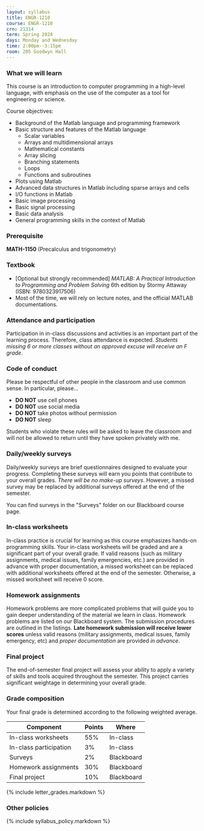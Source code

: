 ```yaml
---
layout: syllabus
title: ENGR-1210
course: ENGR-1210
crn: 21314
term: Spring 2024
days: Monday and Wednesday
time: 2:00pm--3:15pm
room: 205 Goodwyn Hall
---
```


### What we will learn

This course is an introduction to computer programming in a high-level language,
with emphasis on the use of the computer as a tool for engineering or science.

Course objectives:

* Background of the Matlab language and programming framework
* Basic structure and features of the Matlab language
  * Scalar variables
  * Arrays and multidimensional arrays
  * Mathematical constants
  * Array slicing
  * Branching statements
  * Loops
  * Functions and subroutines
* Plots using Matlab
* Advanced data structures in Matlab including sparse arrays and cells
* I/O functions in Matlab
* Basic image processing
* Basic signal processing
* Basic data analysis
* General programming skills in the context of Matlab

### Prerequisite

__MATH-1150__ (Precalculus and trigonometry)

### Textbook

* [Optional but strongly recommended]
  _MATLAB: A Practical Introduction to Programming and Problem Solving_
  6th edition by Stormy Attaway
  (ISBN: 9780323917506)
* Most of the time, we will rely on lecture notes,
  and the official MATLAB documentations.

### Attendance and participation

Participation in in-class discussions and activities is an important part
of the learning process.
Therefore, class attendance is expected.
_Students missing 6 or more classes without an approved excuse
will receive an F grade_.

### Code of conduct

Please be respectful of other people in the classroom and use common sense.
In particular, please...

* __DO NOT__ use cell phones
* __DO NOT__ use social media
* __DO NOT__ take photos without permission
* __DO NOT__ sleep

Students who violate these rules will be asked to leave the classroom
and will not be allowed to return until they have spoken privately with me.

<!-- ### Reading assignments

You are expected to read the book in preparation of each class meetings.
Reading assignments, i.e., sections (from the required textbook) are listed
on the Blackboard system.
The reading assignments are to be completed _before_ each class meeting.

### Reading tests

After reading the textbook, you need to complete a short reading test
through the Blackboard system.
__Late submissions will receive lower scores__.
However, a missing reading test may be excused if valid reasons
(military assignments, medical issues, family emergency, etc)
and _proper documentation_ are provided _in advance_.
Otherwise, a missing reading test receives a score of zero.
It is recommended that you finish the reading test at least a few days
before the due date.

Each reading test allows multiple attempts.
Please see the test descriptions on the Blackboard system for detail. -->

<!-- ### Concept tests

You will complete short online tests on the Blackboard system
that are designed to test your overall understanding of the subject.
__Late submissions will receive lower scores__
unless valid reasons
(military assignments, medical issues, family emergency, etc)
and _proper documentation_ are provided _in advance_.
However, it is strongly recommended that you complete them as early as possible. -->

### Daily/weekly surveys

Daily/weekly surveys are brief questionnaires designed to evaluate your progress.
Completing these surveys will earn you points that contribute to your overall grades.
_There will be no make-up surveys_.
However, a missed survey may be replaced by additional surveys
offered at the end of the semester.

You can find surveys in the "Surveys" folder on our Blackboard course page.

### In-class worksheets

In-class practice is crucial for learning as this course emphasizes hands-on programming skills. Your in-class worksheets will be graded and are a significant part of your overall grade.
If valid reasons (such as military assignments, medical issues, family emergencies, etc.) are provided in advance with proper documentation, a missed worksheet can be replaced with additional worksheets offered at the end of the semester.
Otherwise, a missed worksheet will receive 0 score.

### Homework assignments

Homework problems are more complicated problems that will
guide you to gain deeper understanding of the material we learn in class.
Homework problems are listed on our Blackboard system.
The submission procedures are outlined in the listings.
__Late homework submission will receive lower scores__
unless valid reasons
(military assignments, medical issues, family emergency, etc)
and _proper documentation_ are provided _in advance_.

### Final project

The end-of-semester final project will assess your ability to apply a variety of skills and tools acquired throughout the semester. This project carries significant weightage in determining your overall grade.

<!-- ### Final exam
The final exam is scheduled at 10:45am -- 12:00pm May 2nd. -->

###  <a name="grade"></a> Grade composition
Your final grade is determined according to the following
weighted average.

| Component              | Points | Where      |
|------------------------|--------|------------|
| In-class worksheets    | 55%    | In-class   |
| In-class participation | 3%     | In-class   |
| Surveys                | 2%     | Blackboard |
| Homework assignments   | 30%    | Blackboard |
| Final project          | 10%    | Blackboard |

{% include letter_grades.markdown %}

### Other policies

{% include syllabus_policy.markdown %}
